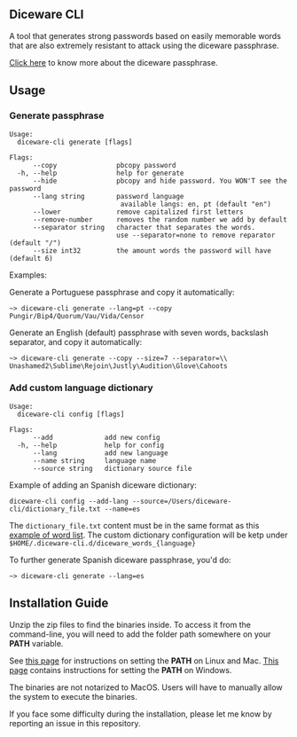 ## Diceware CLI
A tool that generates strong passwords based on easily memorable words that are also extremely resistant to attack using the diceware passphrase.

[Click here](http://world.std.com/~reinhold/diceware.html) to know more about the diceware passphrase.

## Usage

### Generate passphrase
```
Usage:
  diceware-cli generate [flags]

Flags:
      --copy               pbcopy password
  -h, --help               help for generate
      --hide               pbcopy and hide password. You WON'T see the password
      --lang string        password language
                            available langs: en, pt (default "en")
      --lower              remove capitalized first letters
      --remove-number      removes the random number we add by default
      --separator string   character that separates the words.
                           use --separator=none to remove reparator (default "/")
      --size int32         the amount words the password will have (default 6)
```

Examples: 

Generate a Portuguese passphrase and copy it automatically: 
```
~> diceware-cli generate --lang=pt --copy
Pungir/Bip4/Quorum/Vau/Vida/Censor
```

Generate an English (default) passphrase with seven words, backslash separator, and copy it automatically: 
```
~> diceware-cli generate --copy --size=7 --separator=\\
Unashamed2\Sublime\Rejoin\Justly\Audition\Glove\Cahoots
```
   

### Add custom language dictionary

```
Usage:
  diceware-cli config [flags]

Flags:
      --add             add new config
  -h, --help            help for config
      --lang            add new language
      --name string     language name
      --source string   dictionary source file
```

Example of adding an Spanish diceware dictionary:
```
diceware-cli config --add-lang --source=/Users/diceware-cli/dictionary_file.txt --name=es
``` 

The `dictionary_file.txt` content must be in the same format as this [example of word list](https://www.eff.org/files/2016/07/18/eff_large_wordlist.txt). 
The custom dictionary configuration will be ketp under `$HOME/.diceware-cli.d/diceware_words_{language}`

To further generate Spanish diceware passphrase, you'd do: 
```
~> diceware-cli generate --lang=es
``` 

## Installation Guide

Unzip the zip files to find the binaries inside. To access it from the command-line, you will need to add the folder path somewhere on your **PATH** variable. 

See [this page](https://stackoverflow.com/questions/14637979/how-to-permanently-set-path-on-linux-unix) for instructions on setting the **PATH** on Linux and Mac. [This page](https://stackoverflow.com/questions/1618280/where-can-i-set-path-to-make-exe-on-windows) contains instructions for setting the **PATH** on Windows.

The binaries are not notarized to MacOS. Users will have to manually allow the system to execute the binaries.

If you face some difficulty during the installation, please let me know by reporting an issue in this repository.

